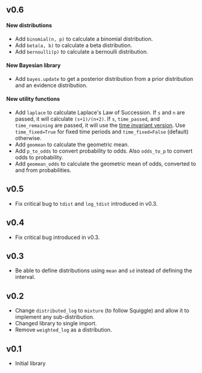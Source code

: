 ## v0.6

#### New distributions

* Add `binomial(n, p)` to calculate a binomial distribution.
* Add `beta(a, b)` to calculate a beta distribution.
* Add `bernoulli(p)` to calculate a bernoulli distribution.

#### New Bayesian library

* Add `bayes.update` to get a posterior distribution from a prior distribution and an evidence distribution.

#### New utility functions

* Add `laplace` to calculate Laplace's Law of Succession. If `s` and `n` are passed, it will calculate `(s+1)/(n+2)`. If `s`, `time_passed`, and `time_remaining` are passed, it will use the [time invariant version](https://www.lesswrong.com/posts/wE7SK8w8AixqknArs/a-time-invariant-version-of-laplace-s-rule). Use `time_fixed=True` for fixed time periods and `time_fixed=False` (default) otherwise.
* Add `geomean` to calculate the geometric mean.
* Add `p_to_odds` to convert probability to odds. Also `odds_to_p` to convert odds to probability.
* Add `geomean_odds` to calculate the geometric mean of odds, converted to and from probabilities.

## v0.5

* Fix critical bug to `tdist` and `log_tdist` introduced in v0.3.

## v0.4

* Fix critical bug introduced in v0.3.

## v0.3

* Be able to define distributions using `mean` and `sd` instead of defining the interval.

## v0.2

* Change `distributed_log` to `mixture` (to follow Squiggle) and allow it to implement any sub-distribution.
* Changed library to single import.
* Remove `weighted_log` as a distribution.


## v0.1

* Initial library
